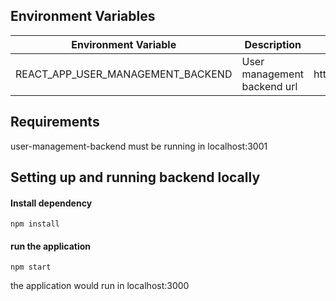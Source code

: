 ## Environment Variables
| Environment Variable | Description | Default Value|
| ---------------------|-------------|--------------|
|REACT_APP_USER_MANAGEMENT_BACKEND         |User management backend url|http://localhost:3001|

## Requirements 
user-management-backend must be running in localhost:3001
## Setting up and running backend locally

#### Install dependency
```
npm install
```

#### run the application 
```
npm start
```
the application would run in localhost:3000